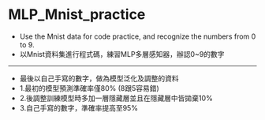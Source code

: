 # MLP_Mnist_practice
* Use the Mnist data for code practice, and recognize the numbers from 0 to 9.
* 以Mnist資料集進行程式碼，練習MLP多層感知器，辦認0~9的數字
----------------------------------------------------------

* 最後以自己手寫的數字，做為模型泛化及調整的資料
* 1.最初的模型預測準確率僅80% (8跟5容易錯)
* 2.後調整訓練模型時多加一層隱藏層並且在隱藏層中皆拋棄10%
* 3.自己手寫的數字，準確率提高至95%
